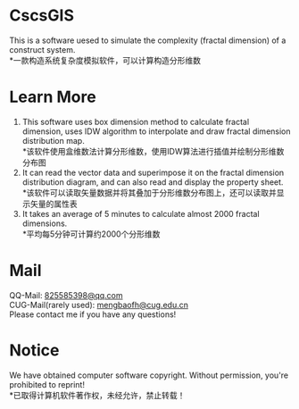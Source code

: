 # CscsGIS
This is a software uesed to simulate the complexity (fractal dimension) of a construct system.  
*一款构造系统复杂度模拟软件，可以计算构造分形维数  
# Learn More
1. This software uses box dimension method to calculate fractal dimension, uses IDW algorithm to interpolate and draw fractal dimension distribution map.   
*该软件使用盒维数法计算分形维数，使用IDW算法进行插值并绘制分形维数分布图  
2. It can read the vector data and superimpose it on the fractal dimension distribution diagram, and can also read and display the property sheet.  
*该软件可以读取矢量数据并将其叠加于分形维数分布图上，还可以读取并显示矢量的属性表  
3. It takes an average of 5 minutes to calculate almost 2000 fractal dimensions.  
*平均每5分钟可计算约2000个分形维数  
# Mail
QQ-Mail: 825585398@qq.com  
CUG-Mail(rarely used): mengbaofh@cug.edu.cn  
Please contact me if you have any questions!  
# Notice
We have obtained computer software copyright. Without permission, you're prohibited to reprint!  
*已取得计算机软件著作权，未经允许，禁止转载！  
